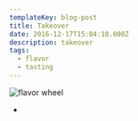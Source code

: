 ```yaml
---
templateKey: blog-post
title: Takeover
date: 2016-12-17T15:04:10.000Z
description: takeover
tags:
  - flavor
  - tasting
---
```

![flavor wheel](/img/ezgif-1-63b98eff658d-li.gif)



*
